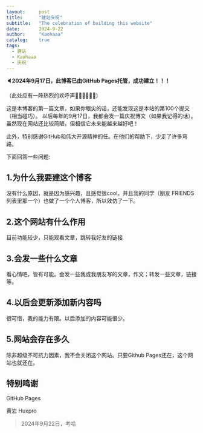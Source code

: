 ```yaml
---
layout:     post
title:      "建站庆祝"
subtitle:   "The celebration of building this website"
date:       2024-9-22
author:     "Kaohaaa"
catalog:    true
tags:
  - 建站
  - Kaohaaa
  - 庆祝
---
```


**🔈2024年9月17日，此博客已由GitHub Pages托管，成功建立！！！**

（此处应有一阵热烈的欢呼声🎉🎉🎉🎈🎈🎈）

这是本博客的第一篇文章，如果你眼尖的话，还能发现这是本站的第100个提交（相当碰巧）。
以后每年的9月17日，我都会发一篇庆祝博文（如果我记得的话）。
虽然现在网站还比较简陋，但相信它未来能越来越好吧！

此外，特别感谢GitHub和伟大开源精神的任。在他们的帮助下，少走了许多弯路。

下面回答一些问题:

## 1.为什么我要建这个博客
没有什么原因，就是因为感兴趣，且感觉很cool。并且我的同学（朋友 FRIENDS列表里那一个）也做了一个个人博客，所以效仿了一下。

## 2.这个网站有什么作用
目前功能较少，只能观看文章，跳转我好友的链接

## 3.会发一些什么文章
看心情吧，皆有可能。会发一些我或我朋友写的文章，作文；转发一些文章，链接等。

## 4.以后会更新添加新内容吗
很可惜，我的能力有限。以后添加的内容可能很少。

## 5.网站会存在多久
除非超级不可抗力因素，我不会关闭这个网站。只要Github Pages还在，这个网站也就还在。

## 特别鸣谢
GitHub Pages

黄岩 Huxpro



> 2024年9月22日，考哈

